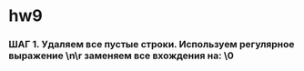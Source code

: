 # hw9
### ШАГ 1.  Удаляем все пустые строки. Используем регулярное выражение \n\r заменяем все вхождения на: \0
[](https://pp.userapi.com/c834301/v834301642/1509db/I0XjND1-dkA.jpg)

